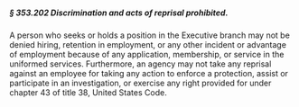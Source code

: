 ##### § 353.202 Discrimination and acts of reprisal prohibited. #####

A person who seeks or holds a position in the Executive branch may not be denied hiring, retention in employment, or any other incident or advantage of employment because of any application, membership, or service in the uniformed services. Furthermore, an agency may not take any reprisal against an employee for taking any action to enforce a protection, assist or participate in an investigation, or exercise any right provided for under chapter 43 of title 38, United States Code.